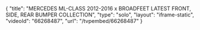 {
    "title": "MERCEDES ML-CLASS 2012-2016 x BROADFEET LATEST FRONT, SIDE, REAR BUMPER COLLECTION",
    "type": "solo",
    "layout": "iframe-static",
    "videoId": "66268487",
    "url": "\/tvpembed\/66268487"
}